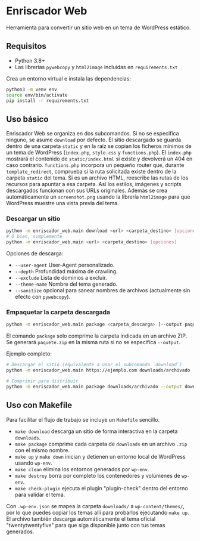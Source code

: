 # Enriscador Web

Herramienta para convertir un sitio web en un tema de WordPress estático.

## Requisitos

- Python 3.8+
- Las librerías `pywebcopy` y `html2image` incluidas en `requirements.txt`

Crea un entorno virtual e instala las dependencias:

```bash
python3 -m venv env
source env/bin/activate
pip install -r requirements.txt
```

## Uso básico

Enriscador Web se organiza en dos subcomandos. Si no se especifica ninguno,
se asume `download` por defecto. El sitio descargado se guarda dentro de una
carpeta `static` y en la raíz se copian los ficheros mínimos de un tema de
WordPress (`index.php`, `style.css` y `functions.php`). El `index.php`
mostrará el contenido de `static/index.html` si existe y devolverá un 404 en caso contrario.
`functions.php` incorpora un pequeño router que, durante
`template_redirect`, comprueba si la ruta solicitada existe dentro de la
carpeta `static` del tema. Si es un archivo HTML, reescribe las rutas de
los recursos para apuntar a esa carpeta. Así los estilos, imágenes y
scripts descargados funcionan con sus URLs originales.
Además se crea automáticamente un `screenshot.png` usando la librería
`html2image` para que WordPress muestre una vista previa del tema.

### Descargar un sitio

```bash
python -m enriscador_web.main download <url> <carpeta_destino> [opciones]
# O bien, simplemente
python -m enriscador_web.main <url> <carpeta_destino> [opciones]
```

Opciones de descarga:

- `--user-agent` User-Agent personalizado.
- `--depth` Profundidad máxima de crawling.
- `--exclude` Lista de dominios a excluir.
- `--theme-name` Nombre del tema generado.
- `--sanitize` opcional para sanear nombres de archivos (actualmente sin efecto con `pywebcopy`).

### Empaquetar la carpeta descargada

```bash
python -m enriscador_web.main package <carpeta_descarga> [--output paquete.zip]
```

El comando `package` solo comprime la carpeta indicada en un archivo ZIP. Se generará `paquete.zip` en la misma ruta si no se especifica `--output`.

Ejemplo completo:

```bash
# Descargar el sitio (equivalente a usar el subcomando `download`)
python -m enriscador_web.main https://ejemplo.com downloads/archivado --theme-name MiTema --depth 1

# Comprimir para distribuir
python -m enriscador_web.main package downloads/archivado --output downloads/archivado.zip
```

## Uso con Makefile

Para facilitar el flujo de trabajo se incluye un `Makefile` sencillo.

- `make download` descarga un sitio de forma interactiva en la carpeta `downloads`.
- `make package` comprime cada carpeta de `downloads` en un archivo `.zip` con el mismo nombre.
- `make up` y `make down` inician y detienen un entorno local de WordPress usando `wp-env`.
- `make clean` elimina los entornos generados por `wp-env`.
- `make destroy` borra por completo los contenedores y volúmenes de `wp-env`.
- `make check-plugin` ejecuta el plugin "plugin-check" dentro del entorno para validar el tema.

Con `.wp-env.json` se mapea la carpeta `downloads/` a `wp-content/themes/`, por lo que puedes copiar los temas allí para probarlos ejecutando `make up`.
El archivo también descarga automáticamente el tema oficial "twentytwentyfive" para que siga disponible junto con tus temas generados.

